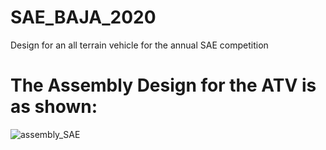 # SAE_BAJA_2020
Design for an all terrain vehicle for the annual SAE competition 

# The Assembly Design for the ATV is as shown:
![assembly_SAE](https://user-images.githubusercontent.com/102131442/229672608-2062f509-e565-4c0d-bcb3-898b471612b6.png)
